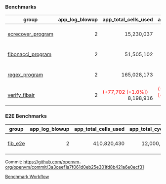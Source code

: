 ### Benchmarks
| group | app_log_blowup | app_total_cells_used | app_total_cycles | app_total_proof_time_ms | leaf_log_blowup | leaf_total_cells_used | leaf_total_cycles | leaf_total_proof_time_ms | max_segment_length | instance | alloc |
|---|---|---|---|---|---|---|---|---|---|---|---|
| [ ecrecover_program ](https://github.com/openvm-org/openvm/blob/benchmark-results/benchmarks-pr/1132/individual/ecrecover-3a3ceef1a7f061d0eb25e301fd8b421a6e0ecf31.md) | <div style='text-align: right'> 2 </div>  | <div style='text-align: right'> 15,230,037 </div>  | <div style='text-align: right'> 290,016 </div>  | <span style='color: green'>(-18.0 [-0.8%])</span><div style='text-align: right'> 2,366.0 </div>  | <div style='text-align: right'> 2 </div>  | <span style='color: red'>(+25,186,248 [+5.7%])</span><div style='text-align: right'> 470,916,273 </div>  | <span style='color: red'>(+1,833,126 [+18.7%])</span><div style='text-align: right'> 11,611,515 </div>  | <span style='color: red'>(+13,401.0 [+38.3%])</span><div style='text-align: right'> 48,414.0 </div>  | 1048476 | 64cpu-linux-arm64 | mimalloc |
| [ fibonacci_program ](https://github.com/openvm-org/openvm/blob/benchmark-results/benchmarks-pr/1132/individual/fibonacci-3a3ceef1a7f061d0eb25e301fd8b421a6e0ecf31.md) | <div style='text-align: right'> 2 </div>  | <div style='text-align: right'> 51,505,102 </div>  | <div style='text-align: right'> 1,500,137 </div>  | <span style='color: red'>(+29.0 [+0.5%])</span><div style='text-align: right'> 5,481.0 </div>  | <div style='text-align: right'> 2 </div>  | <span style='color: red'>(+8,616,148 [+6.7%])</span><div style='text-align: right'> 137,582,819 </div>  | <span style='color: red'>(+651,470 [+20.5%])</span><div style='text-align: right'> 3,824,844 </div>  | <span style='color: green'>(-574.0 [-4.1%])</span><div style='text-align: right'> 13,284.0 </div>  | 1048476 | 64cpu-linux-arm64 | mimalloc |
| [ regex_program ](https://github.com/openvm-org/openvm/blob/benchmark-results/benchmarks-pr/1132/individual/regex-3a3ceef1a7f061d0eb25e301fd8b421a6e0ecf31.md) | <div style='text-align: right'> 2 </div>  | <div style='text-align: right'> 165,028,173 </div>  | <div style='text-align: right'> 4,190,904 </div>  | <span style='color: green'>(-67.0 [-0.4%])</span><div style='text-align: right'> 15,769.0 </div>  | <div style='text-align: right'> 2 </div>  | <span style='color: red'>(+16,537,838 [+5.7%])</span><div style='text-align: right'> 307,932,900 </div>  | <span style='color: red'>(+1,224,452 [+18.8%])</span><div style='text-align: right'> 7,748,193 </div>  | <span style='color: red'>(+716.0 [+2.7%])</span><div style='text-align: right'> 27,157.0 </div>  | 1048476 | 64cpu-linux-arm64 | mimalloc |
| [ verify_fibair ](https://github.com/openvm-org/openvm/blob/benchmark-results/benchmarks-pr/1132/individual/verify_fibair-3a3ceef1a7f061d0eb25e301fd8b421a6e0ecf31.md) | <div style='text-align: right'> 2 </div>  | <span style='color: red'>(+77,702 [+1.0%])</span><div style='text-align: right'> 8,198,916 </div>  | <span style='color: red'>(+31,187 [+16.0%])</span><div style='text-align: right'> 226,541 </div>  | <span style='color: green'>(-91.0 [-6.2%])</span><div style='text-align: right'> 1,369.0 </div>  | <div style='text-align: right'> - </div>  | <div style='text-align: right'> - </div>  | <div style='text-align: right'> - </div>  | <div style='text-align: right'> - </div>  | 1048476 | 64cpu-linux-arm64 | mimalloc |

### E2E Benchmarks
| group | app_log_blowup | app_total_cells_used | app_total_cycles | app_total_proof_time_ms | leaf_log_blowup | leaf_total_cells_used | leaf_total_cycles | leaf_total_proof_time_ms | root_log_blowup | root_total_cells_used | root_total_cycles | root_total_proof_time_ms | internal_log_blowup | internal_total_cells_used | internal_total_cycles | internal_total_proof_time_ms | max_segment_length | instance | alloc |
|---|---|---|---|---|---|---|---|---|---|---|---|---|---|---|---|---|---|---|---|
| [ fib_e2e ](https://github.com/openvm-org/openvm/blob/benchmark-results/benchmarks-pr/1132/individual/fib_e2e-3a3ceef1a7f061d0eb25e301fd8b421a6e0ecf31.md) | <div style='text-align: right'> 2 </div>  | <div style='text-align: right'> 410,820,430 </div>  | <div style='text-align: right'> 12,000,137 </div>  | <div style='text-align: right'> 35,677.0 </div>  | <div style='text-align: right'> 2 </div>  | <div style='text-align: right'> 145,478,677 </div>  | <div style='text-align: right'> 4,167,097 </div>  | <div style='text-align: right'> 112,444.0 </div>  | <div style='text-align: right'> 2 </div>  | <div style='text-align: right'> 817,533,918 </div>  | <div style='text-align: right'> 22,778,008 </div>  | <div style='text-align: right'> 80,829.0 </div>  | <div style='text-align: right'> 2 </div>  | <div style='text-align: right'> 1,791,084,893 </div>  | <div style='text-align: right'> 51,554,921 </div>  | <div style='text-align: right'> 197,242.0 </div>  | 1048476 | 64cpu-linux-arm64 | mimalloc |


Commit: https://github.com/openvm-org/openvm/commit/3a3ceef1a7f061d0eb25e301fd8b421a6e0ecf31

[Benchmark Workflow](https://github.com/openvm-org/openvm/actions/runs/12568100463)
